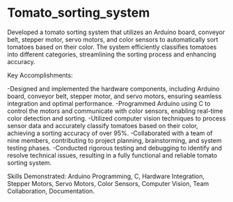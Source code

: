 # Tomato_sorting_system
Developed a tomato sorting system that utilizes an Arduino board, conveyor belt, stepper motor, servo motors, and color sensors to automatically sort tomatoes based on their color. The system efficiently classifies tomatoes into different categories, streamlining the sorting process and enhancing accuracy.

Key Accomplishments:

-Designed and implemented the hardware components, including Arduino board, conveyor belt, stepper motor, and servo motors, ensuring seamless integration and optimal performance.
-Programmed Arduino using C to control the motors and communicate with color sensors, enabling real-time color detection and sorting.
-Utilized computer vision techniques to process sensor data and accurately classify tomatoes based on their color, achieving a sorting accuracy of over 95%.
-Collaborated with a team of nine members, contributing to project planning, brainstorming, and system testing phases.
-Conducted rigorous testing and debugging to identify and resolve technical issues, resulting in a fully functional and reliable tomato sorting system.

Skills Demonstrated:
Arduino Programming, C, Hardware Integration, Stepper Motors, Servo Motors, Color Sensors, Computer Vision, Team Collaboration, Documentation.

